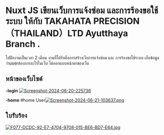# Nuxt JS เขียนเว็บการแจ้งซ่อม และการร้องขอใช้ระบบ ให้กับ  TAKAHATA PRECISION（THAILAND）LTD Ayutthaya Branch .

ไปฝึกงานเป็นเวลา 2 เดือน งานที่ได้รับคือการสร้างเว็บการแจ้งซ่อม และ การร้องขอใช้ระบบ เก็บข้อมูลว่าuserต้องการอะไรในเว็บ ได้ออกแบบหน้าตาของเว็บ 


## หน้าของเว็บไซต์
**-login**
<a href='https://postimages.org/' target='_blank'><img src='https://i.postimg.cc/BZPBVmML/Screenshot-2024-06-20-225736.png' border='0' alt='Screenshot-2024-06-20-225736'/></a>


**-home** 
#home User[![Screenshot-2024-06-21-103637.png](https://i.postimg.cc/nr8xGdhb/Screenshot-2024-06-21-103637.png)](https://postimg.cc/WF7x2wZX)

## ใบรับร้อง
[![F077-DCDC-92-E7-4704-9708-015-BE6-BD7-E64.jpg](https://i.postimg.cc/SKHz6r6c/F077-DCDC-92-E7-4704-9708-015-BE6-BD7-E64.jpg)](https://postimg.cc/mcNDR76r)
